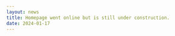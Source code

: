 ```yaml
---
layout: news
title: Homepage went online but is still under construction.
date: 2024-01-17
---
```


